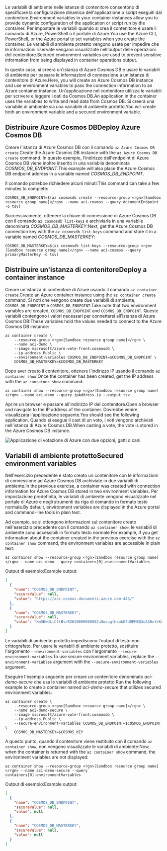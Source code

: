 <span data-ttu-id="508a8-101">Le variabili di ambiente nelle istanze di contenitore consentono di specificare la configurazione dinamica dell'applicazione o script eseguiti dal contenitore.</span><span class="sxs-lookup"><span data-stu-id="508a8-101">Environment variables in your container instances allow you to provide dynamic configuration of the application or script run by the container.</span></span> <span data-ttu-id="508a8-102">Per impostare le variabili quando si crea il contenitore è usare il comando di Azure, PowerShell o il portale di Azure.</span><span class="sxs-lookup"><span data-stu-id="508a8-102">You use the Azure CLI, PowerShell, or the Azure portal to set variables when you create the container.</span></span> <span data-ttu-id="508a8-103">Le variabili di ambiente protetto vengono usate per impedire che le informazioni riservate vengano visualizzate nell'output delle operazioni del contenitore.</span><span class="sxs-lookup"><span data-stu-id="508a8-103">Secured environment variables are used to prevent sensitive information from being displayed in container operations output.</span></span>

<span data-ttu-id="508a8-104">In questo caso, si creerà un'istanza di Azure Cosmos DB e usare le variabili di ambiente per passare le informazioni di connessione a un'istanza di contenitore di Azure.</span><span class="sxs-lookup"><span data-stu-id="508a8-104">Here, you will create an Azure Cosmos DB instance and use environment variables to pass the connection information to an Azure container instance.</span></span> <span data-ttu-id="508a8-105">Un'applicazione nel contenitore utilizza le variabili per scrivere e leggere i dati da Cosmos DB.</span><span class="sxs-lookup"><span data-stu-id="508a8-105">An application in the container uses the variables to write and read data from Cosmos DB.</span></span> <span data-ttu-id="508a8-106">Si creerà una variabile di ambiente sia una variabile di ambiente protetto.</span><span class="sxs-lookup"><span data-stu-id="508a8-106">You will create both an environment variable and a secured environment variable.</span></span>

## <a name="deploy-azure-cosmos-db"></a><span data-ttu-id="508a8-107">Distribuire Azure Cosmos DB</span><span class="sxs-lookup"><span data-stu-id="508a8-107">Deploy Azure Cosmos DB</span></span>

<span data-ttu-id="508a8-108">Creare l'istanza di Azure Cosmos DB con il comando `az Azure Cosmos DB create`.</span><span class="sxs-lookup"><span data-stu-id="508a8-108">Create the Azure Cosmos DB instance with the `az Azure Cosmos DB create` command.</span></span> <span data-ttu-id="508a8-109">In questo esempio, l'indirizzo dell'endpoint di Azure Cosmos DB viene inoltre inserito in una variabile denominata *COSMOS_DB_ENDPOINT*.</span><span class="sxs-lookup"><span data-stu-id="508a8-109">This example will also place the Azure Cosmos DB endpoint address in a variable named *COSMOS_DB_ENDPOINT*.</span></span>

<span data-ttu-id="508a8-110">Il comando potrebbe richiedere alcuni minuti:</span><span class="sxs-lookup"><span data-stu-id="508a8-110">This command can take a few minutes to complete:</span></span>

```azurecli
COSMOS_DB_ENDPOINT=$(az cosmosdb create --resource-group <rgn>[Sandbox resource group name]</rgn> --name aci-cosmos --query documentEndpoint -o tsv)
```

<span data-ttu-id="508a8-111">Successivamente, ottenere la chiave di connessione di Azure Cosmos DB con il comando `az cosmosdb list-keys` e archiviarla in una variabile denominata *COSMOS_DB_MASTERKEY*:</span><span class="sxs-lookup"><span data-stu-id="508a8-111">Next, get the Azure Cosmos DB connection key with the `az cosmosdb list-keys` command and store it in a variable named *COSMOS_DB_MASTERKEY*:</span></span>

```azurecli
COSMOS_DB_MASTERKEY=$(az cosmosdb list-keys --resource-group <rgn>[Sandbox resource group name]</rgn> --name aci-cosmos --query primaryMasterKey -o tsv)
```

## <a name="deploy-a-container-instance"></a><span data-ttu-id="508a8-112">Distribuire un'istanza di contenitore</span><span class="sxs-lookup"><span data-stu-id="508a8-112">Deploy a container instance</span></span>

<span data-ttu-id="508a8-113">Creare un'istanza di contenitore di Azure usando il comando `az container create`.</span><span class="sxs-lookup"><span data-stu-id="508a8-113">Create an Azure container instance using the `az container create` command.</span></span> <span data-ttu-id="508a8-114">Si noti che vengono create due variabili di ambiente, `COSMOS_DB_ENDPOINT` e `COSMOS_DB_ENDPOINT`.</span><span class="sxs-lookup"><span data-stu-id="508a8-114">Take note that two environment variables are created, `COSMOS_DB_ENDPOINT` and `COSMOS_DB_ENDPOINT`.</span></span> <span data-ttu-id="508a8-115">Queste variabili contengono i valori necessari per connettersi all'istanza di Azure Cosmos DB:</span><span class="sxs-lookup"><span data-stu-id="508a8-115">These variables hold the values needed to connect to the Azure Cosmos DB instance:</span></span>

```azurecli
az container create \
    --resource-group <rgn>[Sandbox resource group name]</rgn> \
    --name aci-demo \
    --image microsoft/azure-vote-front:cosmosdb \
    --ip-address Public \
    --environment-variables COSMOS_DB_ENDPOINT=$COSMOS_DB_ENDPOINT \
    COSMOS_DB_MASTERKEY=$COSMOS_DB_MASTERKEY
```

<span data-ttu-id="508a8-116">Dopo aver creato il contenitore, ottenere l'indirizzo IP usando il comando `az container show`:</span><span class="sxs-lookup"><span data-stu-id="508a8-116">Once the container has been created, get the IP address with the `az container show` command:</span></span>

```azurecli
az container show --resource-group <rgn>[Sandbox resource group name]</rgn> --name aci-demo --query ipAddress.ip --output tsv
```

<span data-ttu-id="508a8-117">Aprire un browser e passare all'indirizzo IP del contenitore.</span><span class="sxs-lookup"><span data-stu-id="508a8-117">Open a browser and navigate to the IP address of the container.</span></span> <span data-ttu-id="508a8-118">Dovrebbe venire visualizzata l'applicazione seguente.</span><span class="sxs-lookup"><span data-stu-id="508a8-118">You should see the following application.</span></span> <span data-ttu-id="508a8-119">Quando si esegue il cast di un voto, i voti vengono archiviati nell'istanza di Azure Cosmos DB.</span><span class="sxs-lookup"><span data-stu-id="508a8-119">When casting a vote, the vote is stored in the Azure Cosmos DB instance.</span></span>

![Applicazione di votazione di Azure con due opzioni, gatti o cani.](../media-draft/azure-vote.png)

## <a name="secured-environment-variables"></a><span data-ttu-id="508a8-121">Variabili di ambiente protetto</span><span class="sxs-lookup"><span data-stu-id="508a8-121">Secured environment variables</span></span>

<span data-ttu-id="508a8-122">Nell'esercizio precedente è stato creato un contenitore con le informazioni di connessione ad Azure Cosmos DB archiviate in due variabili di ambiente.</span><span class="sxs-lookup"><span data-stu-id="508a8-122">In the previous exercise, a container was created with connection information for Azure Cosmos DB stored in two environment variables.</span></span> <span data-ttu-id="508a8-123">Per impostazione predefinita, le variabili di ambiente vengono visualizzate nel portale di Azure e negli strumenti da riga di comando in formato testo normale.</span><span class="sxs-lookup"><span data-stu-id="508a8-123">By default, environment variables are displayed in the Azure portal and command-line tools in plain text.</span></span>

<span data-ttu-id="508a8-124">Ad esempio, se si ottengono informazioni sul contenitore creato nell'esercizio precedente con il comando `az container show`, le variabili di ambiente sono accessibili in formato testo normale:</span><span class="sxs-lookup"><span data-stu-id="508a8-124">For example, if you get information about the container created in the previous exercise with the `az container show` command, the environment variables are accessible in plain text:</span></span>

```azurecli
az container show --resource-group <rgn>[Sandbox resource group name]</rgn> --name aci-demo --query containers[0].environmentVariables
```

<span data-ttu-id="508a8-125">Output di esempio:</span><span class="sxs-lookup"><span data-stu-id="508a8-125">Example output:</span></span>

```json
[
  {
    "name": "COSMOS_DB_ENDPOINT",
    "secureValue": null,
    "value": "https://aci-cosmos.documents.azure.com:443/"
  },
  {
    "name": "COSMOS_DB_MASTERKEY",
    "secureValue": null,
    "value": "Xm5BwdLlCllBvrR26V00000000S2uOusuglhzwkE7dOPMBQ3oA30n3rKd8PKA13700000000095ynys863Ghgw=="
  }
]
```

Le variabili di ambiente protetto impediscono l'output di testo non crittografato. <span data-ttu-id="508a8-127">Per usare le variabili di ambiente protetto, sostituire l'argomento `--environment-variables` con l'argomento `--secure-environment-variables`.</span><span class="sxs-lookup"><span data-stu-id="508a8-127">To use secure environment variables, replace the `--environment-variables` argument with the `--secure-environment-variables` argument.</span></span>

<span data-ttu-id="508a8-128">Eseguire l'esempio seguente per creare un contenitore denominato *aci-demo-secure* che usa le variabili di ambiente protetto:</span><span class="sxs-lookup"><span data-stu-id="508a8-128">Run the following example to create a container named *aci-demo-secure* that utilizes secured environment variables:</span></span>

```azurecli
az container create \
    --resource-group <rgn>[Sandbox resource group name]</rgn> \
    --name aci-demo-secure \
    --image microsoft/azure-vote-front:cosmosdb \
    --ip-address Public \
    --secure-environment-variables COSMOS_DB_ENDPOINT=$COSMOS_ENDPOINT \
    COSMOS_DB_MASTERKEY=$COSMOS_KEY
```

<span data-ttu-id="508a8-129">A questo punto, quando il contenitore viene restituito con il comando `az container show`, non vengono visualizzate le variabili di ambiente:</span><span class="sxs-lookup"><span data-stu-id="508a8-129">Now, when the container is returned with the `az container show` command, the environment variables are not displayed:</span></span>

```azurecli
az container show --resource-group <rgn>[Sandbox resource group name]</rgn> --name aci-demo-secure --query containers[0].environmentVariables
```

<span data-ttu-id="508a8-130">Output di esempio:</span><span class="sxs-lookup"><span data-stu-id="508a8-130">Example output:</span></span>

```json
[
  {
    "name": "COSMOS_DB_ENDPOINT",
    "secureValue": null,
    "value": null
  },
  {
    "name": "COSMOS_DB_MASTERKEY",
    "secureValue": null,
    "value": null
  }
]
```